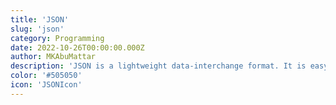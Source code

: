 ```yaml
---
title: 'JSON'
slug: 'json'
category: Programming
date: 2022-10-26T00:00:00.000Z
author: MKAbuMattar
description: 'JSON is a lightweight data-interchange format. It is easy for humans to read and write. It is easy for machines to parse and generate.'
color: '#505050'
icon: 'JSONIcon'
---
```

